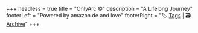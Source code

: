 +++
headless = true
title = "OnlyArc ©"
description = "A Lifelong Journey"
footerLeft = "Powered by amazon.de and love"
footerRight = "🏷️ [Tags](/tags/) | 🗃️ [Archive](/posts/)"
+++
